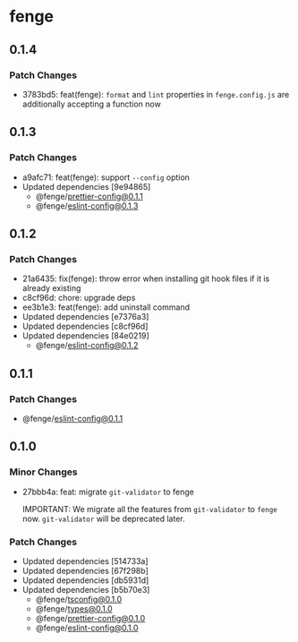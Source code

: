 # fenge

## 0.1.4

### Patch Changes

- 3783bd5: feat(fenge): `format` and `lint` properties in `fenge.config.js` are additionally accepting a function now

## 0.1.3

### Patch Changes

- a9afc71: feat(fenge): support `--config` option
- Updated dependencies [9e94865]
  - @fenge/prettier-config@0.1.1
  - @fenge/eslint-config@0.1.3

## 0.1.2

### Patch Changes

- 21a6435: fix(fenge): throw error when installing git hook files if it is already existing
- c8cf96d: chore: upgrade deps
- ee3b1e3: feat(fenge): add uninstall command
- Updated dependencies [e7376a3]
- Updated dependencies [c8cf96d]
- Updated dependencies [84e0219]
  - @fenge/eslint-config@0.1.2

## 0.1.1

### Patch Changes

- @fenge/eslint-config@0.1.1

## 0.1.0

### Minor Changes

- 27bbb4a: feat: migrate `git-validator` to fenge

  IMPORTANT: We migrate all the features from `git-validator` to `fenge` now. `git-validator` will be deprecated later.

### Patch Changes

- Updated dependencies [514733a]
- Updated dependencies [67f298b]
- Updated dependencies [db5931d]
- Updated dependencies [b5b70e3]
  - @fenge/tsconfig@0.1.0
  - @fenge/types@0.1.0
  - @fenge/prettier-config@0.1.0
  - @fenge/eslint-config@0.1.0
